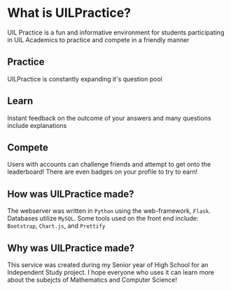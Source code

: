 # What is UILPractice?
UIL Practice is a fun and informative environment for students participating in UIL Academics to practice and compete in a friendly manner

## Practice
UILPractice is constantly expanding it's question pool

## Learn
Instant feedback on the outcome of your answers and many questions include explanations

## Compete
Users with accounts can challenge friends and attempt to get onto the leaderboard! There are even badges on your profile to try to earn!


## How was UILPractice made?
The webserver was written in `Python` using the web-framework, `Flask`. Databases utilize `MySQL`.
Some tools used on the front end include: `Bootstrap`, `Chart.js`, and `Prettify`


## Why was UILPractice made?
This service was created during my Senior year of High School for an Independent Study project. I hope everyone who uses it can learn more about the subejcts of Mathematics and Computer Science! 
